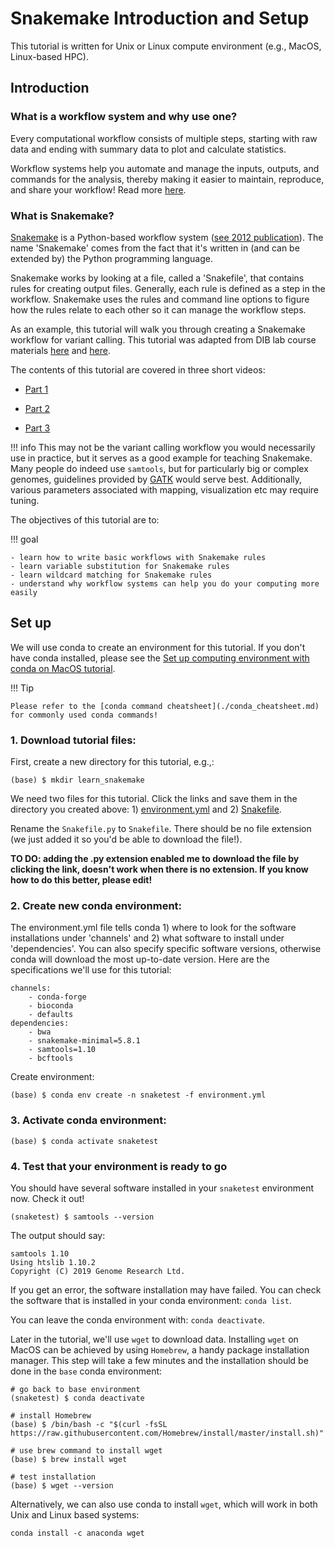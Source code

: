 # Snakemake Introduction and Setup

This tutorial is written for Unix or Linux compute environment (e.g., MacOS, Linux-based HPC).

## Introduction

### What is a workflow system and why use one?

Every computational workflow consists of multiple steps, starting with raw data and ending with summary data to plot and calculate statistics.

Workflow systems help you automate and manage the inputs, outputs, and commands for the analysis, thereby making it easier to maintain, reproduce, and share your workflow! Read more [here](https://www.nature.com/articles/d41586-019-02619-z).

### What is Snakemake?

[Snakemake](https://snakemake.readthedocs.io/en/stable/) is a Python-based workflow system ([see 2012 publication](https://academic.oup.com/bioinformatics/article/28/19/2520/290322)). The name 'Snakemake' comes from the fact that it's written in (and can be extended by) the Python programming language.

Snakemake works by looking at a file, called a 'Snakefile', that contains rules for creating output files. Generally, each rule is defined as a step in the workflow. Snakemake uses the rules and command line options to figure how the rules relate to each other so it can manage the workflow steps.

As an example, this tutorial will walk you through creating a Snakemake workflow for variant calling. This tutorial was adapted from DIB lab course materials [here](https://github.com/ngs-docs/2020-GGG298) and [here](https://github.com/ngs-docs/2020-GGG201b-lab).

The contents of this tutorial are covered in three short videos:

- [Part 1](https://video.ucdavis.edu/media/snakemake+intro%2C+try+2/0_843yn8pn/166161802)

- [Part 2](https://video.ucdavis.edu/media/snakemake+intro+2+try+1/0_t1dpuzly)

- [Part 3](https://video.ucdavis.edu/media/snakemake+intro+3+try+1/0_gwnss4kq)

!!! info
    This may not be the variant calling workflow you would necessarily use in practice, but it serves as a good example for teaching Snakemake. Many people do indeed use `samtools`, but for particularly big or complex genomes, guidelines provided by  [GATK](https://gatk.broadinstitute.org/hc/en-us) would serve best. Additionally, various parameters associated with mapping, visualization etc may require tuning.

The objectives of this tutorial are to:

!!! goal

    - learn how to write basic workflows with Snakemake rules
    - learn variable substitution for Snakemake rules
    - learn wildcard matching for Snakemake rules
    - understand why workflow systems can help you do your computing more easily

## Set up

We will use conda to create an environment for this tutorial. If you don't have conda installed, please see the [Set up computing environment with conda on MacOS tutorial](../install_conda_tutorial.md).

!!! Tip

    Please refer to the [conda command cheatsheet](./conda_cheatsheet.md) for commonly used conda commands!

### 1. Download tutorial files:

First, create a new directory for this tutorial, e.g.,:

```
(base) $ mkdir learn_snakemake
```

We need two files for this tutorial. Click the links and save them in the directory you created above: 1) [environment.yml](./snakemake_tutorial_docs/environment.yml) and 2) [Snakefile](./snakemake_tutorial_docs/Snakefile.py).

Rename the `Snakefile.py` to `Snakefile`. There should be no file extension (we just added it so you'd be able to download the file!).

**TO DO: adding the .py extension enabled me to download the file by clicking the link, doesn't work when there is no extension. If you know how to do this better, please edit!**

### 2. Create new conda environment:

The environment.yml file tells conda 1) where to look for the software installations under 'channels' and 2) what software to install under 'dependencies'. You can also specify specific software versions, otherwise conda will download the most up-to-date version. Here are the specifications we'll use for this tutorial:
```
channels:
    - conda-forge
    - bioconda
    - defaults
dependencies:
    - bwa
    - snakemake-minimal=5.8.1
    - samtools=1.10
    - bcftools
```

Create environment:
```
(base) $ conda env create -n snaketest -f environment.yml
```

### 3. Activate conda environment:

```
(base) $ conda activate snaketest
```

### 4. Test that your environment is ready to go

You should have several software installed in your `snaketest` environment now. Check it out!

```
(snaketest) $ samtools --version
```

The output should say:

```
samtools 1.10
Using htslib 1.10.2
Copyright (C) 2019 Genome Research Ltd.
```

If you get an error, the software installation may have failed. You can check the software that is installed in your conda environment: `conda list`.

You can leave the conda environment with: `conda deactivate`.

Later in the tutorial, we'll use `wget` to download data. Installing `wget` on MacOS can be achieved by using `Homebrew`, a handy package installation manager. This step will take a few minutes and the installation should be done in the `base` conda environment:

```
# go back to base environment
(snaketest) $ conda deactivate

# install Homebrew
(base) $ /bin/bash -c "$(curl -fsSL https://raw.githubusercontent.com/Homebrew/install/master/install.sh)"

# use brew command to install wget
(base) $ brew install wget

# test installation
(base) $ wget --version
```

Alternatively, we can also use conda to install `wget`, which will work in both Unix and Linux based systems:

```
conda install -c anaconda wget
```
